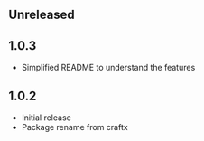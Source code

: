 ## Unreleased

## 1.0.3
- Simplified README to understand the features
## 1.0.2
- Initial release
- Package rename from craftx